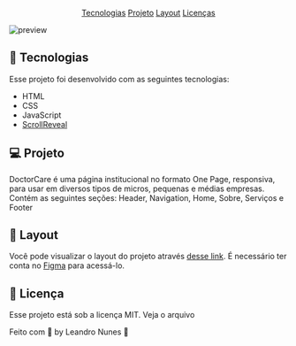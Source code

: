 <p align="center">
  <a href="#-Tecnologias">Tecnologias</a>
  <a href="#-Projeto">Projeto</a>
  <a href="#-Layout">Layout</a>
  <a href="#-Licença">Licenças</a>
</p>

![preview](https://user-images.githubusercontent.com/99052605/172709306-debff6aa-25c8-4eeb-85ff-964b31215b7a.jpg)

## 🚀 Tecnologias
Esse projeto foi desenvolvido com as seguintes tecnologias:

+ HTML
+ CSS
+ JavaScript
+ <a href="https://scrollrevealjs.org/">ScrollReveal</a>

## 💻 Projeto
DoctorCare é uma página institucional no formato One Page, responsiva, para usar em diversos tipos de micros, pequenas e médias empresas. Contém as seguintes seções: Header, Navigation, Home, Sobre, Serviços e Footer

## 🔖 Layout
Você pode visualizar o layout do projeto através <a href="https://www.figma.com/community/file/1102912263666619803">desse link</a>. É necessário ter conta no <a href="https://www.figma.com/files/recent?fuid=1102968563677691331">Figma</a> para acessá-lo.

## 📝 Licença
Esse projeto está sob a licença MIT. Veja o arquivo <a href="https://github.com/leonunesdev/Doctor_Care/blob/main/LICENSE"></a>

Feito com 💜 by Leandro Nunes 👋
